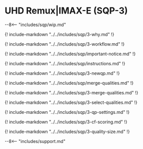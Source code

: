 # UHD Remux|IMAX-E (SQP-3)

--8<-- "includes/sqp/wip.md"

{! include-markdown "../../includes/sqp/3-why.md" !}

{! include-markdown "../../includes/sqp/3-workflow.md" !}

{! include-markdown "../../includes/sqp/important-notice.md" !}

{! include-markdown "../../includes/sqp/instructions.md" !}

{! include-markdown "../../includes/sqp/3-newqp.md" !}

{! include-markdown "../../includes/sqp/merge-qualities.md" !}

{! include-markdown "../../includes/sqp/3-merge-qualities.md" !}

{! include-markdown "../../includes/sqp/3-select-qualities.md" !}

{! include-markdown "../../includes/sqp/3-qp-settings.md" !}

{! include-markdown "../../includes/sqp/3-cf-scoring.md" !}

{! include-markdown "../../includes/sqp/3-quality-size.md" !}

--8<-- "includes/support.md"
